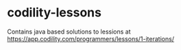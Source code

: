 # codility-lessons

Contains java based solutions to lessions at https://app.codility.com/programmers/lessons/1-iterations/
